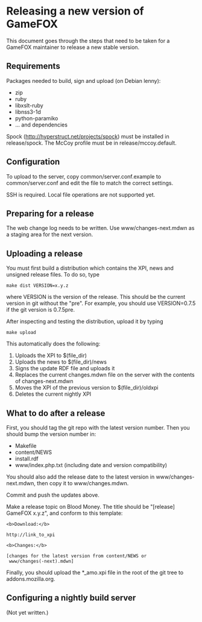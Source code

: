 Releasing a new version of GameFOX
==================================

This document goes through the steps that need to be taken for a GameFOX
maintainer to release a new stable version.

Requirements
------------

Packages needed to build, sign and upload (on Debian lenny):

* zip
* ruby
* libxslt-ruby
* libnss3-1d
* python-paramiko
* ... and dependencies

Spock (http://hyperstruct.net/projects/spock) must be installed in
release/spock. The McCoy profile must be in release/mccoy.default.

Configuration
-------------

To upload to the server, copy common/server.conf.example to common/server.conf
and edit the file to match the correct settings.

SSH is required. Local file operations are not supported yet.

Preparing for a release
-----------------------

The web change log needs to be written. Use www/changes-next.mdwn as a staging
area for the next version.

Uploading a release
-------------------

You must first build a distribution which contains the XPI, news and unsigned
release files. To do so, type

    make dist VERSION=x.y.z

where VERSION is the version of the release. This should be the current
version in git without the "pre". For example, you should use VERSION=0.7.5
if the git version is 0.7.5pre.

After inspecting and testing the distribution, upload it by typing

    make upload

This automatically does the following:

1. Uploads the XPI to $(file_dir)
2. Uploads the news to $(file_dir)/news
3. Signs the update RDF file and uploads it
4. Replaces the current changes.mdwn file on the server with the contents of
   changes-next.mdwn
5. Moves the XPI of the previous version to $(file_dir)/oldxpi
6. Deletes the current nightly XPI

What to do after a release
--------------------------

First, you should tag the git repo with the latest version number. Then you
should bump the version number in:

* Makefile
* content/NEWS
* install.rdf
* www/index.php.txt (including date and version compatibility)

You should also add the release date to the latest version in
www/changes-next.mdwn, then copy it to www/changes.mdwn.

Commit and push the updates above.

Make a release topic on Blood Money. The title should be "[release] GameFOX
x.y.z", and conform to this template:

    <b>Download:</b>

    http://link_to_xpi

    <b>Changes:</b>

    [changes for the latest version from content/NEWS or
     www/changes(-next).mdwn]

Finally, you should upload the *_amo.xpi file in the root of the git tree to
addons.mozilla.org.

Configuring a nightly build server
----------------------------------

(Not yet written.)
